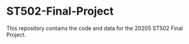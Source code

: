# ST502-Final-Project
This repository contains the code and data for the 20205 ST502 Final Project.
